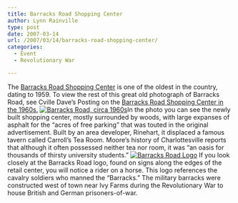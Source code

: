 ```yaml
---
title: Barracks Road Shopping Center
author: Lynn Rainville
type: post
date: 2007-03-14
url: /2007/03/14/barracks-road-shopping-center/
categories:
  - Event
  - Revolutionary War

---
```

The <a href="http://www.barracksroad.com/ourcommunity.php" target="_blank">Barracks Road Shopping Center</a> is one of the oldest in the country, dating to 1959. To view the rest of this great old photograph of Barracks Road, see Cville Dave&#8217;s Posting on the [Barracks Road Shopping Center in the 1960s.][1] <a href="http://www.locohistory.org/blog/?attachment_id=73" rel="attachment wp-att-73" title="Barracks Road, circa 1960s"><img src="http://www.locohistory.org/blog/wp-content/uploads/2007/03/barracks1960s.jpg" alt="Barracks Road, circa 1960s" /></a>In the photo you can see the newly built shopping center, mostly surrounded by woods, with large expanses of asphalt for the &#8220;acres of free parking&#8221; that was touted in the original advertisement. Built by an area developer, Rinehart, it displaced a famous tavern called Carroll&#8217;s Tea Room. Moore&#8217;s history of Charlottesville reports that although it often possessed neither tea nor room, it was &#8220;an oasis for thousands of thirsty university students.&#8221; <a href="http://www.locohistory.org/blog/?attachment_id=72" rel="attachment wp-att-72" title="Barracks Road Logo"><img src="http://www.locohistory.org/blog/wp-content/uploads/2007/03/barrackslogo.jpg" alt="Barracks Road Logo" /></a> If you look closely at the Barracks Road logo, found on signs along the edges of the retail center, you will notice a rider on a horse. This logo references the cavalry soldiers who manned the &#8220;Barracks.&#8221; The military barracks were constructed west of town near Ivy Farms during the Revolutionary War to house British and German prisoners-of-war.  <a href="http://www.locohistory.org/blog/?attachment_id=72" rel="attachment wp-att-72" title="Barracks Road Logo"></a>

 [1]: http://cvilledave.blogspot.com/2007/01/barracks-road-shopping-center-early.html
